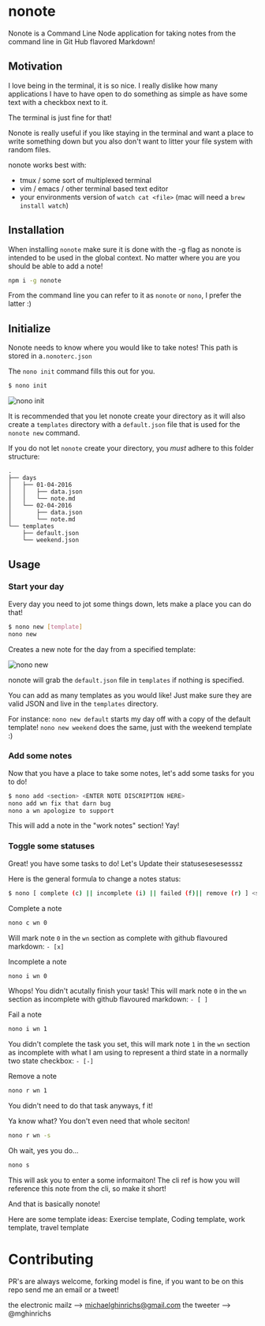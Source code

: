 # nonote

Nonote is a Command Line Node application for taking notes from the command line in Git Hub flavored Markdown!

## Motivation

I love being in the terminal, it is so nice. I really dislike how many applications I have 
to have open to do something as simple as have some text with a checkbox next to it. 

The terminal is just fine for that!

Nonote is really useful if you like staying in the terminal and want a place to write
something down but you also don't want to litter your file system with random files.

nonote works best with:
 - tmux / some sort of multiplexed terminal
 - vim / emacs / other terminal based text editor
 - your environments version of `watch cat <file>` (mac will need a `brew install watch`)

## Installation

When installing `nonote` make sure it is done with the -g flag as nonote is
intended to be used in the global context. No matter where you are you should be able
to add a note!

```sh
npm i -g nonote
```

From the command line you can refer to it as `nonote` or `nono`, I prefer the latter :)

## Initialize
Nonote needs to know where you would like to take notes!
This path is stored in a`.nonoterc.json`

The `nono init` command fills this out for you.

```sh
$ nono init
```

![nono init](https://media.giphy.com/media/3oGRFIR51GrfMerzlm/giphy.gif)

It is recommended that you let nonote create your directory as it will also create
a `templates` directory with a `default.json` file that is used for the `nonote new` command.

If you do not let `nonote` create your directory, you *must* adhere to this folder structure:

```
.
├── days
│   ├── 01-04-2016
│   │   ├── data.json
│   │   └── note.md
│   └── 02-04-2016
│       ├── data.json
│       └── note.md
└── templates
    ├── default.json
    └── weekend.json
```

## Usage

### Start your day

Every day you need to jot some things down, lets make a place you can do that!

```sh
$ nono new [template]
nono new
```
Creates a new note for the day from a specified template:

![nono new](https://media.giphy.com/media/3oGRFDuVhcqBFSfGhO/giphy.gif)

nonote will grab the `default.json` file in `templates` if nothing is specified.

You can add as many templates as you would like! Just make sure they are valid JSON and live in the `templates` directory.

For instance:
`nono new default` starts my day off with a copy of the default template!
`nono new weekend` does the same, just with the weekend template :)

### Add some notes

Now that you have a place to take some notes, let's add some tasks for you to do!

```sh
$ nono add <section> <ENTER NOTE DISCRIPTION HERE>
nono add wn fix that darn bug
nono a wn apologize to support
```

This will add a note in the "work notes" section! Yay!

### Toggle some statuses

Great! you have some tasks to do! Let's Update their statusesesesesssz

Here is the general formula to change a notes status:
```sh
$ nono [ complete (c) || incomplete (i) || failed (f)|| remove (r) ] <section> <index>
```

Complete a note
```sh
nono c wn 0
```
Will mark note `0` in the `wn` section as complete with github flavoured markdown: `- [x]` 


Incomplete a note
```sh
nono i wn 0
```
Whops! You didn't acutally finish your task! This will mark note `0` in the `wn` section as incomplete with github flavoured markdown: `- [ ]` 


Fail a note
```sh
nono i wn 1
```
You didn't complete the task you set, this will mark note `1` in the `wn` section as incomplete with what I am using to represent a third state in a normally two state checkbox: `- [-]` 

Remove a note
```sh
nono r wn 1
```
You didn't need to do that task anyways, f it!

Ya know what? You don't even need that whole seciton!

```sh
nono r wn -s
```

Oh wait, yes you do...
```sh
nono s
```
This will ask you to enter a some informaiton! The cli ref is how you will reference this note from the cli, so make it short!

And that is basically nonote!

Here are some template ideas:
Exercise template, Coding template, work template, travel template


# Contributing
PR's are always welcome, forking model is fine, if you want to be on this repo send me an email or a tweet!

the electronic mailz --> michaelghinrichs@gmail.com
the tweeter --> @mghinrichs
